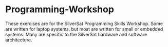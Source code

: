 # Programming-Workshop

These exercises are for the SilverSat Programming Skills Workshop. Some are written for laptop systems, but most are written for small or embedded systems. Many are specific to the SilverSat hardware and software architecture.